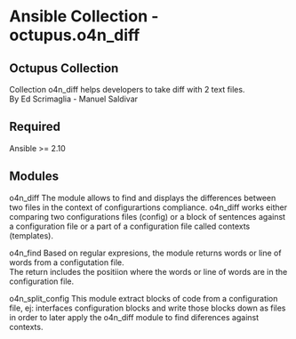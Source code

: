 # Ansible Collection - octupus.o4n_diff

## Octupus Collection

Collection o4n_diff helps developers to take diff with 2 text files.  
By Ed Scrimaglia - Manuel Saldivar

## Required

Ansible >= 2.10

## Modules

o4n_diff
The module allows to find and displays the differences between two files in the context of configurartions compliance. o4n_diff works either comparing two configurations files (config) or a block of sentences against a configuration file or a part of a configuration file called contexts (templates).  

o4n_find
Based on regular expresions, the module returns words or line of words from a configutation file.  
The return includes the positiion where the words or line of words are in the configuration file.

o4n_split_config
This module extract blocks of code from a configuration file, ej: interfaces configuration blocks and write those blocks down as files in order to later apply the o4n_diff module to find diferences against contexts.
